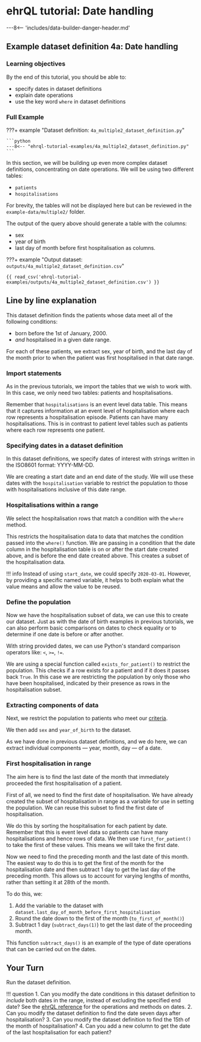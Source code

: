 # ehrQL tutorial: Date handling

---8<-- 'includes/data-builder-danger-header.md'

## Example dataset definition 4a: Date handling

### Learning objectives

By the end of this tutorial, you should be able to:

* specify dates in dataset definitions
* explain date operations
* use the key word `where` in dataset definitions

### Full Example

???+ example "Dataset definition: `4a_multiple2_dataset_definition.py`"

    ```python
    ---8<-- "ehrql-tutorial-examples/4a_multiple2_dataset_definition.py"
    ```
In this section, we will be building up even more complex dataset definitions,
concentrating on date operations. We will be using two different tables:

* `patients`
* `hospitalisations`

For brevity, the tables will not be displayed here but can be reviewed in the `example-data/multiple2/` folder.

The output of the query above should generate a table with the columns:

* sex
* year of birth
* last day of month before first hospitalisation as columns.

???+ example "Output dataset: `outputs/4a_multiple2_dataset_definition.csv`"

    {{ read_csv('ehrql-tutorial-examples/outputs/4a_multiple2_dataset_definition.csv') }}

## Line by line explanation

This dataset definition finds the patients whose data meet all of the following conditions:

* born before the 1st of January, 2000.
* *and* hospitalised in a given date range.

For each of these patients,
we extract sex,
year of birth,
and the last day of the month
prior to when the patient was first hospitalised in that date range.

### Import statements

As in the previous tutorials,
we import the tables that we wish to work with.
In this case, we only need two tables: patients and hospitalisations.

Remember that `hospitalisations` is an event level data table.
This means that it captures information at an event level of hospitalisation
where each row represents a hospitalisation episode.
Patients can have many hospitalisations.
This is in contrast to patient level tables such as patients where each row represents one patient.

### Specifying dates in a dataset definition

In this dataset definitions, we specify dates of interest
with strings written in the ISO8601 format: YYYY-MM-DD.

We are creating a start date and an end date of the study.
We will use these dates with the `hospitalisation` variable
to restrict the population to those with hospitalisations inclusive of this date range.

### Hospitalisations within a range

We select the hospitalisation rows that match a condition
with the `where` method.

This restricts the hospitalisation data to data that matches the condition passed into the `where()` function.
We are passing in a condition
that the date column in the hospitalisation table is on or after the start date created above,
and is before the end date created above.
This creates a subset of the hospitalisation data.

!!! info
    Instead of using `start_date`,
    we could specify `2020-03-01`.
    However, by providing a specific named variable,
    it helps to both explain what the value means
    and allow the value to be reused.

### Define the population

Now we have the hospitalisation subset of data,
we can use this to create our dataset.
Just as with the date of birth examples in previous tutorials,
we can also perform basic comparisons on dates
to check equality or to determine if one date is before or after another.

With string provided dates,
we can use Python's standard comparison operators like: `<`, `>=`, `!=`.

We are using a special function called `exists_for_patient()` to restrict the population.
This checks if a row exists for a patient and if it does it passes back `True`.
In this case we are restricting the population by only those who have been hospitalised,
indicated by their presence as rows in the hospitalisation subset.

### Extracting components of data

Next, we restrict the population to patients
who meet our [criteria](4a.md#summary).

We then add `sex` and `year_of_birth` to the dataset.

As we have done in previous dataset definitions,
and we do here,
we can extract individual components — year, month, day — of a date.

### First hospitalisation in range

The aim here is to find the last date of the month
that immediately proceeded the first hospitalisation of a patient.

First of all, we need to find the first date of hospitalisation.
We have already created the subset of hospitalisation in range
as a variable for use in setting the population.
We can reuse this subset to find the first date of hospitalisation.

We do this by sorting the hospitalisation for each patient by date.
Remember that this is event level data
so patients can have many hospitalisations and hence rows of data.
We then use `first_for_patient()` to take the first of these values.
This means we will take the first date.

Now we need to find the preceding month and the last date of this month.
The easiest way to do this is to get the first of the month for the hospitalisation date
and then subtract 1 day to get the last day of the preceding month.
This allows us to account for varying lengths of months,
rather than setting it at 28th of the month.

To do this, we:

1. Add the variable to the dataset with `dataset.last_day_of_month_before_first_hospitalisation`
2. Round the date down to the first of the month (`to_first_of_month()`)
3. Subtract 1 day (`subtract_days(1)`) to get the last date of the proceeding month.

This function `subtract_days()` is an example of the type of date operations that can be carried out on the dates.

## Your Turn

Run the dataset definition.

!!! question
    1. Can you modify the date conditions in this dataset definition
       to _include_ both dates in the range,
       instead of excluding the specified end date?
       See the [ehrQL reference](../reference.md) for the operations and methods on dates.
    2. Can you modify the dataset definition
       to find the date seven days after hospitalisation?
    3. Can you modify the dataset definition to find the 15th of the month of hospitalisation?
    4. Can you add a new column to get the date of the last hospitalisation for each patient?
